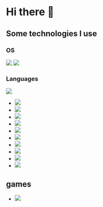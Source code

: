 # Hi there 👋

## Some technologies I use

### OS
<img src="https://img.shields.io/badge/Ubuntu-E95420?style=for-the-badge&logo=ubuntu&logoColor=white"/> <img src="https://img.shields.io/badge/Windows-0078D6?style=for-the-badge&logo=windows&logoColor=white"/>

### Languages
<img src="https://img.shields.io/badge/PHP-777BB4?style=for-the-badge&logo=php&logoColor=white"/> 

- <img src="https://img.shields.io/badge/LinkedIn-0077B5?style=for-the-badge&logo=linkedin&logoColor=white"/>
- <img src="https://img.shields.io/badge/GNU%20Bash-4EAA25?style=for-the-badge&logo=GNU%20Bash&logoColor=white"/>
- <img src="https://img.shields.io/badge/Pug-E3C29B?style=for-the-badge&logo=pug&logoColor=black"/>
- <img src="https://img.shields.io/badge/HTML5-E34F26?style=for-the-badge&logo=html5&logoColor=white"/>
- <img src="https://img.shields.io/badge/VSCode-0078D4?style=for-the-badge&logo=visual%20studio%20code&logoColor=white"/>
- <img src="https://img.shields.io/badge/Xampp-F37623?style=for-the-badge&logo=xampp&logoColor=white">
- <img src="https://img.shields.io/badge/Bootstrap-563D7C?style=for-the-badge&logo=bootstrap&logoColor=white">
- <img src="https://img.shields.io/badge/Angular-DD0031?style=for-the-badge&logo=angular&logoColor=white">
- <img src="https://img.shields.io/badge/MariaDB-003545?style=for-the-badge&logo=mariadb&logoColor=white">
- <img src="https://img.shields.io/badge/Gmail-D14836?style=for-the-badge&logo=gmail&logoColor=white">

## games
- <img src="https://img.shields.io/badge/FIFA-B7312F?style=for-the-badge&logo=fifa&logoColor=white">



<!--
**urr13l/urr13l** is a ✨ _special_ ✨ repository because its `README.md` (this file) appears on your GitHub profile.

Here are some ideas to get you started:

- 🔭 I’m currently working on ...
- 🌱 I’m currently learning ...
- 👯 I’m looking to collaborate on ...
- 🤔 I’m looking for help with ...
- 💬 Ask me about ...
- 📫 How to reach me: ...
- 😄 Pronouns: ...
- ⚡ Fun fact: ...
-->
